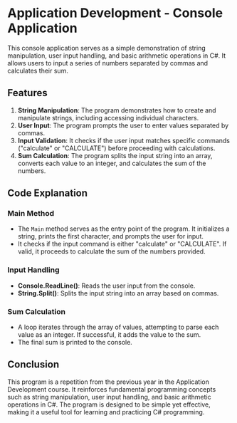 # Application Development - Console Application

This console application serves as a simple demonstration of string manipulation, user input handling, and basic arithmetic operations in C#. It allows users to input a series of numbers separated by commas and calculates their sum.

## Features

1. **String Manipulation**: The program demonstrates how to create and manipulate strings, including accessing individual characters.
2. **User Input**: The program prompts the user to enter values separated by commas.
3. **Input Validation**: It checks if the user input matches specific commands ("calculate" or "CALCULATE") before proceeding with calculations.
4. **Sum Calculation**: The program splits the input string into an array, converts each value to an integer, and calculates the sum of the numbers.

## Code Explanation

### Main Method

- The `Main` method serves as the entry point of the program. It initializes a string, prints the first character, and prompts the user for input.
- It checks if the input command is either "calculate" or "CALCULATE". If valid, it proceeds to calculate the sum of the numbers provided.

### Input Handling

- **Console.ReadLine()**: Reads the user input from the console.
- **String.Split()**: Splits the input string into an array based on commas.

### Sum Calculation

- A loop iterates through the array of values, attempting to parse each value as an integer. If successful, it adds the value to the sum.
- The final sum is printed to the console.

## Conclusion

This program is a repetition from the previous year in the Application Development course. It reinforces fundamental programming concepts such as string manipulation, user input handling, and basic arithmetic operations in C#. The program is designed to be simple yet effective, making it a useful tool for learning and practicing C# programming.